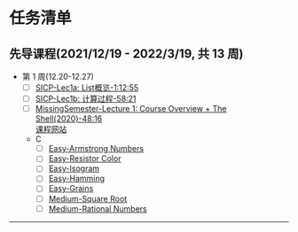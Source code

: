 # 任务清单

## 先导课程(2021/12/19 - 2022/3/19, 共 13 周)

- 第 1 周(12.20-12.27)
  - [ ] [SICP-Lec1a: List概览-1:12:55](https://www.bilibili.com/video/BV1Xx41117tr?p=1)
  - [ ] [SICP-Lec1b: 计算过程-58:21](https://www.bilibili.com/video/BV1Xx41117tr?p=2)
  - [ ] [MissingSemester-Lecture 1: Course Overview + The Shell(2020)-48:16](https://www.youtube.com/watch?v=Z56Jmr9Z34Q&list=PLyzOVJj3bHQuloKGG59rS43e29ro7I57J&index=1&t=378s)  
        [课程网站](https://missing.csail.mit.edu/2020/course-shell/)
  - C
    - [ ] [Easy-Armstrong Numbers](https://exercism.org/tracks/c/exercises/armstrong-numbers)
    - [ ] [Easy-Resistor Color](https://exercism.org/tracks/c/exercises/resistor-color)
    - [ ] [Easy-Isogram](https://exercism.org/tracks/c/exercises/isogram)
    - [ ] [Easy-Hamming](https://exercism.org/tracks/c/exercises/hamming)
    - [ ] [Easy-Grains](https://exercism.org/tracks/c/exercises/grains)
    - [ ] [Medium-Square Root](https://exercism.org/tracks/c/exercises/square-root)
    - [ ] [Medium-Rational Numbers](https://exercism.org/tracks/c/exercises/rational-numbers)

---
